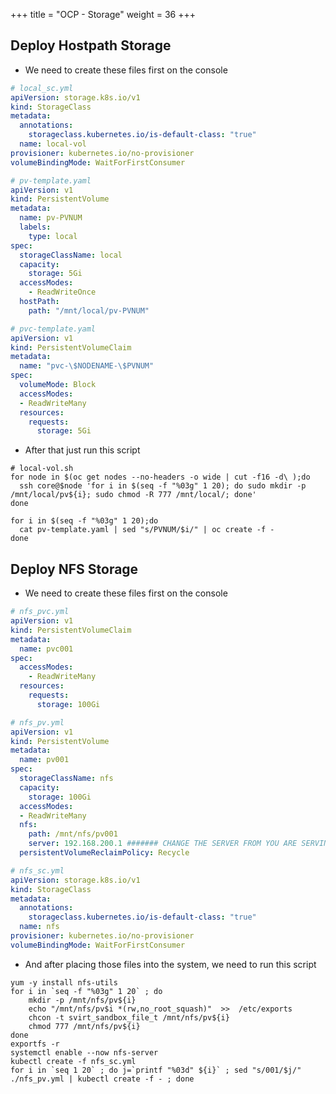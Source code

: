 +++
title = "OCP - Storage"
weight = 36
+++

## Deploy Hostpath Storage

- We need to create these files first on the console

```yaml
# local_sc.yml
apiVersion: storage.k8s.io/v1
kind: StorageClass
metadata:
  annotations:
    storageclass.kubernetes.io/is-default-class: "true"
  name: local-vol
provisioner: kubernetes.io/no-provisioner
volumeBindingMode: WaitForFirstConsumer
```

```yaml
# pv-template.yaml
apiVersion: v1
kind: PersistentVolume
metadata:
  name: pv-PVNUM
  labels:
    type: local
spec:
  storageClassName: local
  capacity:
    storage: 5Gi
  accessModes:
    - ReadWriteOnce
  hostPath:
    path: "/mnt/local/pv-PVNUM"
```

```yaml
# pvc-template.yaml
apiVersion: v1
kind: PersistentVolumeClaim
metadata:
  name: "pvc-\$NODENAME-\$PVNUM"
spec:
  volumeMode: Block
  accessModes:
  - ReadWriteMany
  resources:
    requests:
      storage: 5Gi
```

- After that just run this script

```shell
# local-vol.sh
for node in $(oc get nodes --no-headers -o wide | cut -f16 -d\ );do
  ssh core@$node 'for i in $(seq -f "%03g" 1 20); do sudo mkdir -p /mnt/local/pv${i}; sudo chmod -R 777 /mnt/local/; done'
done

for i in $(seq -f "%03g" 1 20);do
  cat pv-template.yaml | sed "s/PVNUM/$i/" | oc create -f -
done
```

## Deploy NFS Storage

- We need to create these files first on the console
```yaml
# nfs_pvc.yml
apiVersion: v1
kind: PersistentVolumeClaim
metadata:
  name: pvc001 
spec:
  accessModes:
    - ReadWriteMany 
  resources:
    requests:
      storage: 100Gi
```

```yaml
# nfs_pv.yml 
apiVersion: v1
kind: PersistentVolume
metadata:
  name: pv001
spec:
  storageClassName: nfs
  capacity:
    storage: 100Gi
  accessModes:
  - ReadWriteMany
  nfs:
    path: /mnt/nfs/pv001
    server: 192.168.200.1 ####### CHANGE THE SERVER FROM YOU ARE SERVING THE NFS FOLDERS
  persistentVolumeReclaimPolicy: Recycle
```

```yaml
# nfs_sc.yml
apiVersion: storage.k8s.io/v1
kind: StorageClass
metadata:
  annotations:
    storageclass.kubernetes.io/is-default-class: "true"
  name: nfs
provisioner: kubernetes.io/no-provisioner
volumeBindingMode: WaitForFirstConsumer
```

- And after placing those files into the system, we need to run this script
```shell
yum -y install nfs-utils
for i in `seq -f "%03g" 1 20` ; do
    mkdir -p /mnt/nfs/pv${i}
    echo "/mnt/nfs/pv$i *(rw,no_root_squash)"  >>  /etc/exports
    chcon -t svirt_sandbox_file_t /mnt/nfs/pv${i}
    chmod 777 /mnt/nfs/pv${i}
done
exportfs -r
systemctl enable --now nfs-server
kubectl create -f nfs_sc.yml
for i in `seq 1 20` ; do j=`printf "%03d" ${i}` ; sed "s/001/$j/" ./nfs_pv.yml | kubectl create -f - ; done
```
